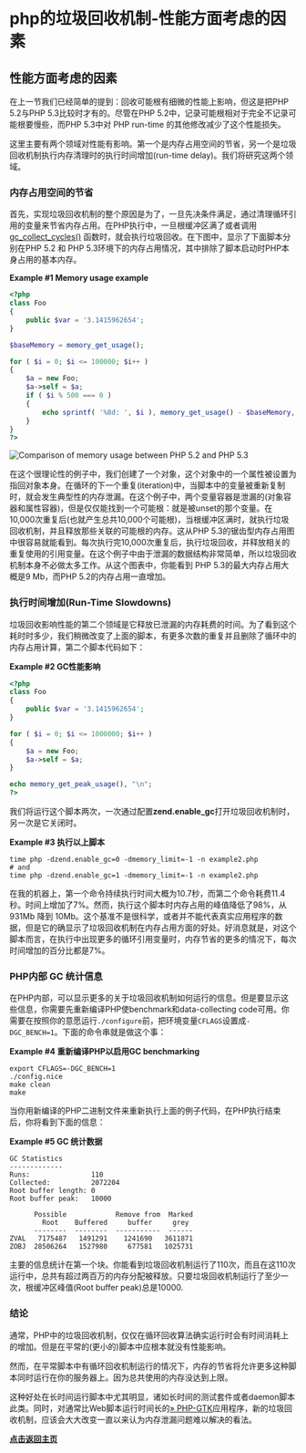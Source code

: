 # php的垃圾回收机制-性能方面考虑的因素

## 性能方面考虑的因素

在上一节我们已经简单的提到：回收可能根有细微的性能上影响，但这是把PHP 5.2与PHP 5.3比较时才有的。尽管在PHP 5.2中，记录可能根相对于完全不记录可能根要慢些，而PHP 5.3中对 PHP run-time 的其他修改减少了这个性能损失。

这里主要有两个领域对性能有影响。第一个是内存占用空间的节省，另一个是垃圾回收机制执行内存清理时的执行时间增加(run-time delay)。我们将研究这两个领域。

### 内存占用空间的节省

首先，实现垃圾回收机制的整个原因是为了，一旦先决条件满足，通过清理循环引用的变量来节省内存占用。在PHP执行中，一旦根缓冲区满了或者调用[gc_collect_cycles()](https://www.php.net/manual/zh/function.gc-collect-cycles.php) 函数时，就会执行垃圾回收。在下图中，显示了下面脚本分别在PHP 5.2 和 PHP 5.3环境下的内存占用情况，其中排除了脚本启动时PHP本身占用的基本内存。



**Example #1 Memory usage example**

```php
<?php
class Foo
{
    public $var = '3.1415962654';
}

$baseMemory = memory_get_usage();

for ( $i = 0; $i <= 100000; $i++ )
{
    $a = new Foo;
    $a->self = $a;
    if ( $i % 500 === 0 )
    {
        echo sprintf( '%8d: ', $i ), memory_get_usage() - $baseMemory, "\n";
    }
}
?>
```

![Comparison of memory usage between PHP 5.2 and PHP 5.3](https://www.php.net/manual/zh/images/12f37b1c6963c1c5c18f30495416a197-gc-benchmark.png)

在这个很理论性的例子中，我们创建了一个对象，这个对象中的一个属性被设置为指回对象本身。在循环的下一个重复(iteration)中，当脚本中的变量被重新复制时，就会发生典型性的内存泄漏。在这个例子中，两个变量容器是泄漏的(对象容器和属性容器)，但是仅仅能找到一个可能根：就是被unset的那个变量。在10,000次重复后(也就产生总共10,000个可能根)，当根缓冲区满时，就执行垃圾回收机制，并且释放那些关联的可能根的内存。这从PHP 5.3的锯齿型内存占用图中很容易就能看到。每次执行完10,000次重复后，执行垃圾回收，并释放相关的重复使用的引用变量。在这个例子中由于泄漏的数据结构非常简单，所以垃圾回收机制本身不必做太多工作。从这个图表中，你能看到 PHP 5.3的最大内存占用大概是9 Mb，而PHP 5.2的内存占用一直增加。

### 执行时间增加(Run-Time Slowdowns)

垃圾回收影响性能的第二个领域是它释放已泄漏的内存耗费的时间。为了看到这个耗时时多少，我们稍微改变了上面的脚本，有更多次数的重复并且删除了循环中的内存占用计算，第二个脚本代码如下：



**Example #2 GC性能影响**

```php
<?php
class Foo
{
    public $var = '3.1415962654';
}

for ( $i = 0; $i <= 1000000; $i++ )
{
    $a = new Foo;
    $a->self = $a;
}

echo memory_get_peak_usage(), "\n";
?>

```

我们将运行这个脚本两次，一次通过配置**zend.enable_gc**打开垃圾回收机制时，另一次是它关闭时。



**Example #3 执行以上脚本**

```shell
time php -dzend.enable_gc=0 -dmemory_limit=-1 -n example2.php
# and
time php -dzend.enable_gc=1 -dmemory_limit=-1 -n example2.php
```

在我的机器上，第一个命令持续执行时间大概为10.7秒，而第二个命令耗费11.4秒。时间上增加了7%。然而，执行这个脚本时内存占用的峰值降低了98%，从931Mb 降到 10Mb。这个基准不是很科学，或者并不能代表真实应用程序的数据，但是它的确显示了垃圾回收机制在内存占用方面的好处。好消息就是，对这个脚本而言，在执行中出现更多的循环引用变量时，内存节省的更多的情况下，每次时间增加的百分比都是7%。

### PHP内部 GC 统计信息

在PHP内部，可以显示更多的关于垃圾回收机制如何运行的信息。但是要显示这些信息，你需要先重新编译PHP使benchmark和data-collecting code可用。你需要在按照你的意愿运行`./configure`前，把环境变量`CFLAGS`设置成`-DGC_BENCH=1`。下面的命令串就是做这个事：



**Example #4 重新编译PHP以启用GC benchmarking**

```shell
export CFLAGS=-DGC_BENCH=1
./config.nice
make clean
make
```

当你用新编译的PHP二进制文件来重新执行上面的例子代码，在PHP执行结束后，你将看到下面的信息：



**Example #5 GC 统计数据**

```shell
GC Statistics
-------------
Runs:               110
Collected:          2072204
Root buffer length: 0
Root buffer peak:   10000

      Possible            Remove from  Marked
        Root    Buffered     buffer     grey
      --------  --------  -----------  ------
ZVAL   7175487   1491291    1241690   3611871
ZOBJ  28506264   1527980     677581   1025731
```

主要的信息统计在第一个块。你能看到垃圾回收机制运行了110次，而且在这110次运行中，总共有超过两百万的内存分配被释放。只要垃圾回收机制运行了至少一次，根缓冲区峰值(Root buffer peak)总是10000.

### 结论

通常，PHP中的垃圾回收机制，仅仅在循环回收算法确实运行时会有时间消耗上的增加。但是在平常的(更小的)脚本中应根本就没有性能影响。

然而，在平常脚本中有循环回收机制运行的情况下，内存的节省将允许更多这种脚本同时运行在你的服务器上。因为总共使用的内存没达到上限。

这种好处在长时间运行脚本中尤其明显，诸如长时间的测试套件或者daemon脚本此类。同时，对通常比Web脚本运行时间长的[» PHP-GTK](http://gtk.php.net/)应用程序，新的垃圾回收机制，应该会大大改变一直以来认为内存泄漏问题难以解决的看法。







**[点击返回主页](https://liudandandear.gitee.io)**